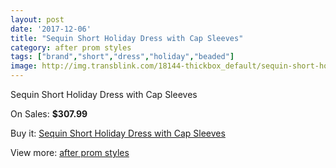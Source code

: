 ```yaml
---
layout: post
date: '2017-12-06'
title: "Sequin Short Holiday Dress with Cap Sleeves"
category: after prom styles
tags: ["brand","short","dress","holiday","beaded"]
image: http://img.transblink.com/18144-thickbox_default/sequin-short-holiday-dress-with-cap-sleeves.jpg
---
```

Sequin Short Holiday Dress with Cap Sleeves

On Sales: **$307.99**
<a href="https://www.transblink.com/en/after-prom-styles/5685-sequin-short-holiday-dress-with-cap-sleeves.html"><amp-img layout="responsive" width="600" height="600" src="//img.transblink.com/18144-thickbox_default/sequin-short-holiday-dress-with-cap-sleeves.jpg" alt="Sequin Short Holiday Dress with Cap Sleeves 0" /></a>
<a href="https://www.transblink.com/en/after-prom-styles/5685-sequin-short-holiday-dress-with-cap-sleeves.html"><amp-img layout="responsive" width="600" height="600" src="//img.transblink.com/18146-thickbox_default/sequin-short-holiday-dress-with-cap-sleeves.jpg" alt="Sequin Short Holiday Dress with Cap Sleeves 1" /></a>
<a href="https://www.transblink.com/en/after-prom-styles/5685-sequin-short-holiday-dress-with-cap-sleeves.html"><amp-img layout="responsive" width="600" height="600" src="//img.transblink.com/18145-thickbox_default/sequin-short-holiday-dress-with-cap-sleeves.jpg" alt="Sequin Short Holiday Dress with Cap Sleeves 2" /></a>

Buy it: [Sequin Short Holiday Dress with Cap Sleeves](https://www.transblink.com/en/after-prom-styles/5685-sequin-short-holiday-dress-with-cap-sleeves.html "Sequin Short Holiday Dress with Cap Sleeves")

View more: [after prom styles](https://www.transblink.com/en/55-after-prom-styles "after prom styles")
